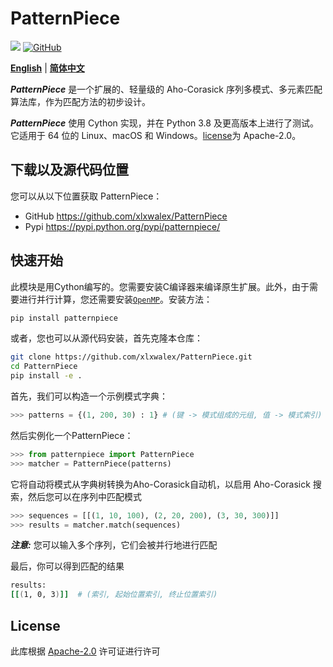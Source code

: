 # PatternPiece

<a href="http://www.repostatus.org/#active"><img src="http://www.repostatus.org/badges/latest/active.svg" /></a>
<a href="https://github.com/xlxwalex/HyCxG/blob/main/LICENSE"><img alt="GitHub" src="https://img.shields.io/github/license/xlxwalex/PatternPiece.svg"> </a>

[**English**](https://github.com/xlxwalex/PatternPiece/tree/main/PatternPiece/) | [**简体中文**](https://github.com/xlxwalex/PatternPiece/blob/master/README_ZH.md)

***PatternPiece*** 是一个扩展的、轻量级的 Aho-Corasick 序列多模式、多元素匹配算法库，作为匹配方法的初步设计。

***PatternPiece*** 使用 Cython 实现，并在 Python 3.8 及更高版本上进行了测试。它适用于 64 位的 Linux、macOS 和 Windows。[license](https://github.com/xlxwalex/PatternPiece/blob/master/LICENSE)为 Apache-2.0。

## 下载以及源代码位置
您可以从以下位置获取 PatternPiece：

+ GitHub https://github.com/xlxwalex/PatternPiece
+ Pypi https://pypi.python.org/pypi/patternpiece/

## 快速开始
此模块是用Cython编写的。您需要安装C编译器来编译原生扩展。此外，由于需要进行并行计算，您还需要安装[`OpenMP`](https://www.openmp.org/resources/openmp-compilers-tools/)。安装方法：
```bash
pip install patternpiece
```
或者，您也可以从源代码安装，首先克隆本仓库：
```bash
git clone https://github.com/xlxwalex/PatternPiece.git
cd PatternPiece
pip install -e .
```

首先，我们可以构造一个示例模式字典：
```python
>>> patterns = {(1, 200, 30) : 1} # (键 -> 模式组成的元组, 值 -> 模式索引)
```

然后实例化一个PatternPiece：
```python
>>> from patternpiece import PatternPiece
>>> matcher = PatternPiece(patterns)
```
它将自动将模式从字典树转换为Aho-Corasick自动机，以启用 Aho-Corasick 搜索，然后您可以在序列中匹配模式
```python
>>> sequences = [[(1, 10, 100), (2, 20, 200), (3, 30, 300)]]
>>> results = matcher.match(sequences)
```

***注意:*** 您可以输入多个序列，它们会被并行地进行匹配

最后，你可以得到匹配的结果
```bash
results:
[[(1, 0, 3)]]  # (索引, 起始位置索引, 终止位置索引)
```

## License
此库根据 [Apache-2.0](https://github.com/xlxwalex/PatternPiece/blob/master/LICENSE) 许可证进行许可